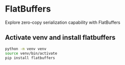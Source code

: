 # FlatBuffers
Explore zero-copy serialization capability with FlatBuffers

## Activate venv and install flatbuffers
```bash
python -m venv venv
source venv/bin/activate
pip install flatbuffers
```
